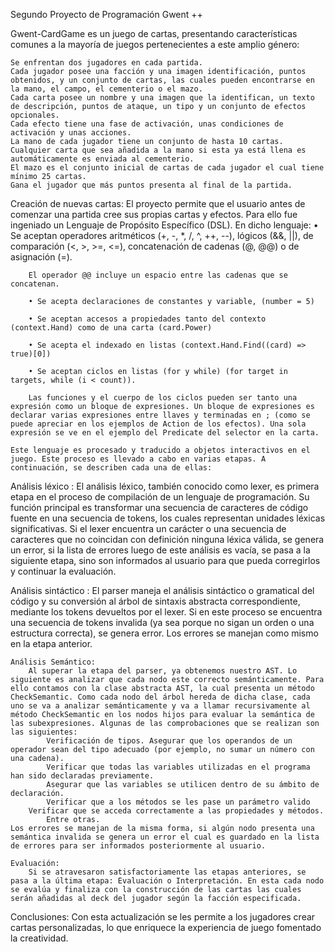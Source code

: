 Segundo Proyecto de Programación
Gwent ++

Gwent-CardGame es un juego de cartas, presentando características comunes a la mayoría de juegos pertenecientes a este amplio género:

    Se enfrentan dos jugadores en cada partida.
    Cada jugador posee una facción y una imagen identificación, puntos obtenidos, y un conjunto de cartas, las cuales pueden encontrarse en la mano, el campo, el cementerio o el mazo.
    Cada carta posee un nombre y una imagen que la identifican, un texto de descripción, puntos de ataque, un tipo y un conjunto de efectos opcionales.
    Cada efecto tiene una fase de activación, unas condiciones de activación y unas acciones.
    La mano de cada jugador tiene un conjunto de hasta 10 cartas. Cualquier carta que sea añadida a la mano si esta ya está llena es automáticamente es enviada al cementerio.
    El mazo es el conjunto inicial de cartas de cada jugador el cual tiene mínimo 25 cartas.
    Gana el jugador que más puntos presenta al final de la partida.

Creación de nuevas cartas:
    El proyecto permite que el usuario antes de comenzar una partida cree sus propias cartas y efectos. Para ello fue ingeniado un Lenguaje de Propósito Específico (DSL). En dicho lenguaje: 
        • Se aceptan operadores aritméticos (+, -, *, /, ^, ++, --), lógicos (&&, ||), de comparación 
        (<, >, >=, <=), concatenación de cadenas (@, @@) o de asignación (=).

        El operador @@ incluye un espacio entre las cadenas que se concatenan.

        • Se acepta declaraciones de constantes y variable, (number = 5)

        • Se aceptan accesos a propiedades tanto del contexto (context.Hand) como de una carta (card.Power)

        • Se acepta el indexado en listas (context.Hand.Find((card) => true)[0])

        • Se aceptan ciclos en listas (for y while) (for target in targets, while (i < count)).

        Las funciones y el cuerpo de los ciclos pueden ser tanto una expresión como un bloque de expresiones. Un bloque de expresiones es declarar varias expresiones entre llaves y terminadas en ; (como se puede apreciar en los ejemplos de Action de los efectos). Una sola expresión se ve en el ejemplo del Predicate del selector en la carta.

    Este lenguaje es procesado y traducido a objetos interactivos en el juego. Este proceso es llevado a cabo en varias etapas. A continuación, se describen cada una de ellas:

   Análisis léxico :
        El análisis léxico, también conocido como lexer, es primera etapa en el proceso de compilación de un lenguaje de programación. Su función principal es transformar una secuencia de caracteres de código fuente en una secuencia de tokens, los cuales representan unidades léxicas significativas.
        Si el lexer encuentra un carácter o una secuencia de caracteres que no coincidan con definición ninguna léxica válida, se genera un error, si la lista de errores luego de este análisis es vacía, se pasa a la siguiente etapa, sino son informados al usuario para que pueda corregirlos y continuar la evaluación. 

   Análisis sintáctico :
        El parser maneja el análisis sintáctico o gramatical del código y su conversión al árbol de sintaxis abstracta correspondiente, mediante los tokens devueltos por el lexer.
        Si en este proceso se encuentra una secuencia de tokens invalida (ya sea porque no sigan un orden o una estructura correcta), se genera error. Los errores se manejan como mismo en la etapa anterior.

    Análisis Semántico:
        Al superar la etapa del parser, ya obtenemos nuestro AST. Lo siguiente es analizar que cada nodo este correcto semánticamente. Para ello contamos con la clase abstracta AST, la cual presenta un método CheckSemantic. Como cada nodo del árbol hereda de dicha clase, cada uno se va a analizar semánticamente y va a llamar recursivamente al método CheckSemantic en los nodos hijos para evaluar la semántica de las subexpresiones. Algunas de las comprobaciones que se realizan son las siguientes:
            Verificación de tipos. Asegurar que los operandos de un operador sean del tipo adecuado (por ejemplo, no sumar un número con una cadena).
            Verificar que todas las variables utilizadas en el programa han sido declaradas previamente.
            Asegurar que las variables se utilicen dentro de su ámbito de declaración.
            Verificar que a los métodos se les pase un parámetro valido
		Verificar que se acceda correctamente a las propiedades y métodos. 
            Entre otras.
	Los errores se manejan de la misma forma, si algún nodo presenta una semántica invalida se genera un error el cual es guardado en la lista de errores para ser informados posteriormente al usuario.

    Evaluación:
        Si se atravesaron satisfactoriamente las etapas anteriores, se pasa a la última etapa: Evaluación o Interpretación. En esta cada nodo se evalúa y finaliza con la construcción de las cartas las cuales serán añadidas al deck del jugador según la facción especificada.

Conclusiones:
Con esta actualización se les permite a los jugadores crear cartas personalizadas, lo que enriquece la experiencia de juego fomentado la creatividad. 

